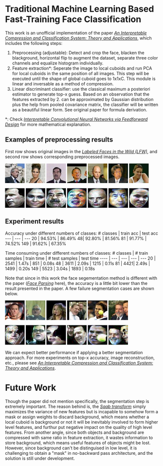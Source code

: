 # Traditional Machine Learning Based Fast-Training Face Classification
 
This work is an unofficial implementation of the paper [*An Interpretable Compression and Classification System: Theory and Applications*], which includes the following steps:
  1. Preprocessing (adjustable): Detect and crop the face, blacken the blackground, horizontal flip to augment the dataset, separate three color channels and equalize histogram individually.
  2. Feature extraction*: Seperate the image to local cuboids and run PCA for local cuboids in the same position of all images. This step will be executed until the shape of global cuboid goes to 1x1xC. This module is linear and inversable as a method of compression.
  3. Linear discriminant classifier: use the classical maximum a posteriori estimator to generate top-x guess. Based on an observation that the features extracted by 2. can be approximated by Gaussian distribution plus the help from pooled covariance matrix, the classifier will be written as a beautiful linear form. See original paper for formula derivation.

 *: Check [*Interpretable Convolutional Neural Networks via Feedforward Design*] for more mathematical explanation. 
 
## Examples of preprocessing results
First row shows original images in the [*Labeled Faces in the Wild (LFW)*], and second row shows corresponding preprocessed images.

![image](https://raw.githubusercontent.com/xshuai1996/Traditional-Machine-Learning-Based-Fast-Training-Face-Classification/master/preprocessing_examples/George_W_Bush_0157.jpg) ![image](https://raw.githubusercontent.com/xshuai1996/Traditional-Machine-Learning-Based-Fast-Training-Face-Classification/master/preprocessing_examples/Jennifer_Lopez_0009.jpg) ![image](https://raw.githubusercontent.com/xshuai1996/Traditional-Machine-Learning-Based-Fast-Training-Face-Classification/master/preprocessing_examples/Saddam_Hussein_0013.jpg) ![image](https://raw.githubusercontent.com/xshuai1996/Traditional-Machine-Learning-Based-Fast-Training-Face-Classification/master/preprocessing_examples/Tony_Blair_0045.jpg) ![image](https://raw.githubusercontent.com/xshuai1996/Traditional-Machine-Learning-Based-Fast-Training-Face-Classification/master/preprocessing_examples/John_Negroponte_0012.jpg) ![image](https://raw.githubusercontent.com/xshuai1996/Traditional-Machine-Learning-Based-Fast-Training-Face-Classification/master/preprocessing_examples/Junichiro_Koizumi_0012.jpg) ![image](https://raw.githubusercontent.com/xshuai1996/Traditional-Machine-Learning-Based-Fast-Training-Face-Classification/master/preprocessing_examples/Lindsay_Davenport_0012.jpg)

![image](https://raw.githubusercontent.com/xshuai1996/Traditional-Machine-Learning-Based-Fast-Training-Face-Classification/master/preprocessing_examples/George_W_Bush_0157_F_57.jpg) ![image](https://raw.githubusercontent.com/xshuai1996/Traditional-Machine-Learning-Based-Fast-Training-Face-Classification/master/preprocessing_examples/Jennifer_Lopez_0009_5.jpg) ![image](https://raw.githubusercontent.com/xshuai1996/Traditional-Machine-Learning-Based-Fast-Training-Face-Classification/master/preprocessing_examples/Saddam_Hussein_0013_8.jpg) ![image](https://raw.githubusercontent.com/xshuai1996/Traditional-Machine-Learning-Based-Fast-Training-Face-Classification/master/preprocessing_examples/Tony_Blair_0045_F_46.jpg) ![image](https://raw.githubusercontent.com/xshuai1996/Traditional-Machine-Learning-Based-Fast-Training-Face-Classification/master/preprocessing_examples/John_Negroponte_0012_F_9.jpg)  ![image](https://raw.githubusercontent.com/xshuai1996/Traditional-Machine-Learning-Based-Fast-Training-Face-Classification/master/preprocessing_examples/Junichiro_Koizumi_0012_0.jpg) ![image](https://raw.githubusercontent.com/xshuai1996/Traditional-Machine-Learning-Based-Fast-Training-Face-Classification/master/preprocessing_examples/Lindsay_Davenport_0012_7.jpg)

## Experiment results
Accuracy under different numbers of classes:
\# classes | train acc | test acc
--- | --- | ---
20 | 94.53% | 86.49%
48| 92.80% | 81.56%
81 | 91.77% | 74.52% 
149 | 91.62% | 67.35%


Time consuming under different numbers of classes:
\# classes | \# train samples | train time | \# test samples | test time
---- | --- | --- | --- | ---
20 | 2541 | 1.47s | 851 | 0.08s
48 | 3611 | 2.09s | 1215 | 0.11s
81 | 4421| 2.49s | 1499 | 0.20s
149 | 5523 | 3.04s | 1893 | 0.18s

Note that since in this work the face segementation method is different with the paper ([*Face Parsing*] here), the accuracy is a little bit lower than the result presented in the paper. A few failure segmentation cases are shown below.

![image](https://raw.githubusercontent.com/xshuai1996/Traditional-Machine-Learning-Based-Fast-Training-Face-Classification/master/preprocessing_examples/Amelie_Mauresmo_0021.jpg) ![image](https://raw.githubusercontent.com/xshuai1996/Traditional-Machine-Learning-Based-Fast-Training-Face-Classification/master/preprocessing_examples/Atal_Bihari_Vajpayee_0021.jpg) ![image](https://raw.githubusercontent.com/xshuai1996/Traditional-Machine-Learning-Based-Fast-Training-Face-Classification/master/preprocessing_examples/Britney_Spears_0008.jpg)  ![image](https://raw.githubusercontent.com/xshuai1996/Traditional-Machine-Learning-Based-Fast-Training-Face-Classification/master/preprocessing_examples/Gerhard_Schroeder_0073.jpg) ![image](https://raw.githubusercontent.com/xshuai1996/Traditional-Machine-Learning-Based-Fast-Training-Face-Classification/master/preprocessing_examples/Jennifer_Capriati_0001.jpg) ![image](https://raw.githubusercontent.com/xshuai1996/Traditional-Machine-Learning-Based-Fast-Training-Face-Classification/master/preprocessing_examples/Luiz_Inacio_Lula_da_Silva_0031.jpg)   

![image](https://raw.githubusercontent.com/xshuai1996/Traditional-Machine-Learning-Based-Fast-Training-Face-Classification/master/preprocessing_examples/Amelie_Mauresmo_0021_F_8.jpg) 
![image](https://raw.githubusercontent.com/xshuai1996/Traditional-Machine-Learning-Based-Fast-Training-Face-Classification/master/preprocessing_examples/Atal_Bihari_Vajpayee_0021_7.jpg) ![image](https://raw.githubusercontent.com/xshuai1996/Traditional-Machine-Learning-Based-Fast-Training-Face-Classification/master/preprocessing_examples/Britney_Spears_0008_0.jpg)  ![image](https://raw.githubusercontent.com/xshuai1996/Traditional-Machine-Learning-Based-Fast-Training-Face-Classification/master/preprocessing_examples/Gerhard_Schroeder_0073_F_13.jpg) ![image](https://raw.githubusercontent.com/xshuai1996/Traditional-Machine-Learning-Based-Fast-Training-Face-Classification/master/preprocessing_examples/Jennifer_Capriati_0001_15.jpg) ![image](https://raw.githubusercontent.com/xshuai1996/Traditional-Machine-Learning-Based-Fast-Training-Face-Classification/master/preprocessing_examples/Luiz_Inacio_Lula_da_Silva_0031_15.jpg)

We can expect better performance if applying a better segmentation approach. For more experiments on top-x accuracy, image reconstruction, etc., please see [*An Interpretable Compression and Classification System: Theory and Applications*].

# Future Work

Though the paper did not mention specifically, the segmentation step is extremely important. The reason behind is, the [*Saab transform*] simply maximizes the variance of new features but is incapable to somehow form a mask or assign weights to discard background, which means whether a local cuboid is background or not it will be inevitably involved to form higher level features, and furthur put negative impact on the quality of high level features. From another angle, since both objects and background are compressed with same ratio in feature extraction, it wastes information to store background, which means useful features of objects might be lost. However, since background can't be distinguised in low level, it is challenging to obtain a "mask" in no-backward pass architecture, and the solution is still under development.

[*An Interpretable Compression and Classification System: Theory and Applications*]: <https://arxiv.org/abs/1907.08952>
[*Interpretable Convolutional Neural Networks via Feedforward Design*]: <https://arxiv.org/abs/1810.02786>
[*Face Parsing*]: <https://github.com/zllrunning/face-parsing.PyTorch>
[*Labeled Faces in the Wild (LFW)*]: <http://vis-www.cs.umass.edu/lfw/>
[*Saab transform*]: <https://arxiv.org/abs/1810.02786>